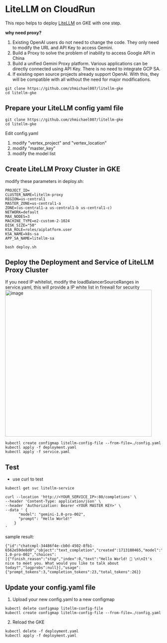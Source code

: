 # LiteLLM on CloudRun
This repo helps to deploy [LiteLLM](https://github.com/BerriAI/litellm) on GKE with one step. 

**why need proxy?**
1. Existing OpenAI users do not need to change the code. They only need to modify the URL and API Key to access Gemini.
2. Build a Proxy to solve the problem of inability to access Google API in China
3. Build a unified Gemini Proxy platform. Various applications can be directly connected using API Key. There is no need to integrate GCP SA.
4. If existing open source projects already support OpenAI. With this, they will be compatible with all without the need for major modifications.

```
git clone https://github.com/zhmichael007/litellm-gke
cd litellm-gke
```
## Prepare your LiteLLM config yaml file
```
git clone https://github.com/zhmichael007/litellm-gke
cd litellm-gke
```
Edit config.yaml
1. modify "vertex_project" and "vertex_location"
2. modify "master_key"
3. modify the model list

## Create LiteLLM Proxy Cluster in GKE
modify these parameters in deploy.sh:
```
PROJECT_ID=
CLUSTER_NAME=litellm-proxy
REGION=us-central1
MASTER_ZONE=us-central1-a
ZONE=(us-central1-a us-central1-b us-central1-c)
NETWORK=default
MAX_NODES=3
MACHINE_TYPE=e2-custom-2-1024
DISK_SIZE="50" 
KSA_ROLE=roles/aiplatform.user
KSA_NAME=k8s-sa 
APP_SA_NAME=litellm-sa
```
```
bash deploy.sh
```

## Deploy the Deployment and Service of LiteLLM Proxy Cluster
If you need IP whitelist, modify the loadBalancerSourceRanges in service.yaml, this will provide a IP white list in firewall for security
<img width="471" alt="image" src="https://github.com/zhmichael007/litellm-gke/assets/19321027/29a0bafb-3765-4c92-943c-5a8323a5c316">

```
kubectl create configmap litellm-config-file --from-file=./config.yaml
kubectl apply -f deployment.yaml
kubectl apply -f service.yaml
```

## Test
- use curl to test
```
kubectl get svc litellm-service
```
```
curl --location 'http://<YOUR_SERVICE_IP>:80/completions' \
--header 'Content-Type: application/json' \
--header 'Authorization: Bearer <YOUR MASTER KEY>' \
--data ' {
      "model": "gemini-1.0-pro-002",
      "prompt": "Hello World!"
    }
'
```
sample result:
```
{"id":"chatcmpl-34486f4e-cb0d-4502-8fb1-6562e59de8d0","object":"text_completion","created":1713180465,"model":"gemini-1.0-pro-002","choices":[{"finish_reason":"stop","index":0,"text":"Hello World! 👋 \n\nIt's nice to meet you. What would you like to talk about today?","logprobs":null}],"usage":{"prompt_tokens":3,"completion_tokens":23,"total_tokens":26}}
```

## Update your config.yaml file
1. Upload your new config.yaml to a new configmap
```
kubectl delete configmap litellm-config-file
kubectl create configmap litellm-config-file --from-file=./config.yaml
```
2. Reload the GKE
```
kubectl delete -f deployment.yaml
kubectl apply -f deployment.yaml
```
